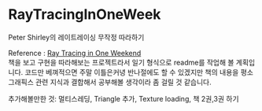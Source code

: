 # RayTracingInOneWeek
Peter Shirley의 레이트레이싱 무작정 따라하기
  
Reference : [Ray Tracing in One Weekend](https://raytracing.github.io/)  
책을 보고 구현을 따라해보는 프로젝트라서 일기 형식으로 readme를 작업해 볼 계획입니다.
코드만 베껴적으면 주말 이틀은커녕 반나절에도 할 수 있겠지만 책의 내용을 평소 그래픽스 관련 지식과 결합해서 공부해볼 생각이라 좀 걸릴 것 같습니다.

추가해볼만한 것: 멀티스레딩, Triangle 추가, Texture loading, 책 2권,3권 하기
